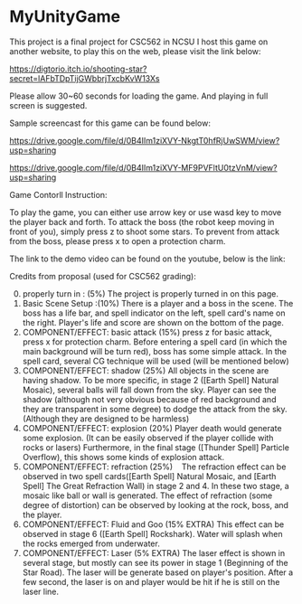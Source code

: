 # MyUnityGame

This project is a final project for CSC562 in NCSU
I host this game on another website, to play this on the web, please visit the link below:

https://digtorio.itch.io/shooting-star?secret=lAFbTDpTijGWbbrjTxcbKvW13Xs

Please allow 30~60 seconds for loading the game.
And playing in full screen is suggested.

Sample screencast for this game can be found below:

https://drive.google.com/file/d/0B4IIm1ziXVY-NkgtT0hfRjUwSWM/view?usp=sharing

https://drive.google.com/file/d/0B4IIm1ziXVY-MF9PVFltU0tzVnM/view?usp=sharing

Game Contorll Instruction:

To play the game, you can either use arrow key or use wasd key to move the player back and forth. 
To attack the boss (the robot keep moving in front of you), simply press z to shoot some stars.
To prevent from attack from the boss, please press x to open a protection charm.

The link to the demo video can be found on the youtube, below is the link:


Credits from proposal (used for CSC562 grading):

0. properly turn in : (5%)
    The project is properly turned in on this page.
1. Basic Scene Setup :(10%)
    There is a player and a boss in the scene. The boss has a life bar, and spell indicator on the left, spell card's name on the right. Player's life and score are shown on the bottom of the page.
2. COMPONENT/EFFECT: basic attack (15%)
    press z for basic attack, press x for protection charm. Before entering a spell card (in which the main background will be turn red),       boss has some simple attack. In the spell card, several CG technique will be used (will be mentioned below)
3. COMPONENT/EFFECT: shadow (25%)
    All objects in the scene are having shadow. To be more specific, in stage 2 ([Earth Spell] Natural Mosaic), several balls will fall         down from the sky. Player can see the shadow (although not very obvious because of red background and they are transparent in some         degree) to dodge the attack from the sky.(Although they are designed to be harmless)
4. COMPONENT/EFFECT: explosion (20%)
    Player death would generate some explosion. (It can be easily observed if the player collide with rocks or lasers) Furthermore, in the final stage ([Thunder Spell] Particle Overflow), this shows some kinds of explosion attack.
5. COMPONENT/EFFECT: refraction (25%)
    The refraction effect can be observed in two spell cards([Earth Spell] Natural Mosaic, and [Earth Spell] The Great Refraction Wall) in stage 2 and 4. In these two stage, a mosaic like ball or wall is generated. The effect of refraction (some degree of distortion) can be observed by looking at the rock, boss, and the player.
6. COMPONENT/EFFECT: Fluid and Goo (15% EXTRA)
    This effect can be observed in stage 6 ([Earth Spell] Rockshark). Water will splash when the rocks emerged from underwater.
7. COMPONENT/EFFECT: Laser (5% EXTRA)
    The laser effect is shown in several stage, but mostly can see its power in stage 1 (Beginning of the Star Road). The laser will be generate based on player's position. After a few second, the laser is on and player would be hit if he is still on the laser line.
